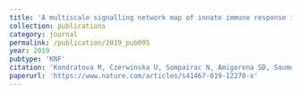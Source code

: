 ```yaml
---
title: 'A multiscale signalling network map of innate immune response in cancer reveals cell heterogeneity signatures'
collection: publications
category: journal
permalink: /publication/2019_pub095
year: 2019
pubtype: 'KNF'
citation: 'Kondratova M, Czerwinska U, Sompairac N, Amigorena SD, Soumelis V, Barillot E, Zinovyev A, Kuperstein I. <a href="">A multiscale signalling network map of innate immune response in cancer reveals cell heterogeneity signatures</a>. 2019. <i>Nature Communications</i> 10(1):4808'
paperurl: 'https://www.nature.com/articles/s41467-019-12270-x'
---
```


